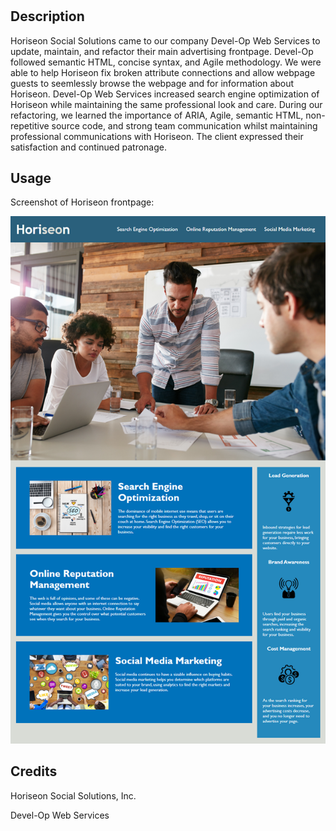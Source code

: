# <Horiseon-Refactor>

## Description

Horiseon Social Solutions came to our company Devel-Op Web Services to update, maintain, and refactor their main advertising frontpage. Devel-Op followed semantic HTML, concise syntax, and Agile methodology. We were able to help Horiseon fix broken attribute connections and allow webpage guests to seemlessly browse the webpage and for information about Horiseon. Devel-Op Web Services increased search engine optimization of Horiseon while maintaining the same professional look and care. During our refactoring, we learned the importance of ARIA, Agile, semantic HTML, non-repetitive source code, and strong team communication whilst maintaining professional communications with Horiseon. The client expressed their satisfaction and continued patronage. 

## Usage

Screenshot of Horiseon frontpage:

![Alt text](./assets/images/01-html-css-git-homework-demo.png)

## Credits

Horiseon Social Solutions, Inc.

Devel-Op Web Services